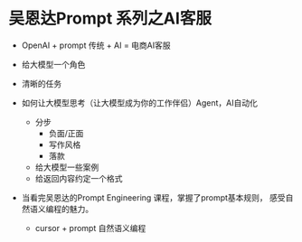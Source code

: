 # 吴恩达Prompt 系列之AI客服

- OpenAI + prompt 
    传统 + AI = 电商AI客服

- 给大模型一个角色
- 清晰的任务
- 如何让大模型思考（让大模型成为你的工作伴侣）Agent，AI自动化
   - 分步
       - 负面/正面
       - 写作风格
       - 落款
   - 给大模型一些案例 
   - 给返回内容约定一个格式

- 当看完吴恩达的Prompt Engineering 课程，掌握了prompt基本规则， 感受自然语义编程的魅力。
   - cursor + prompt 自然语义编程 
